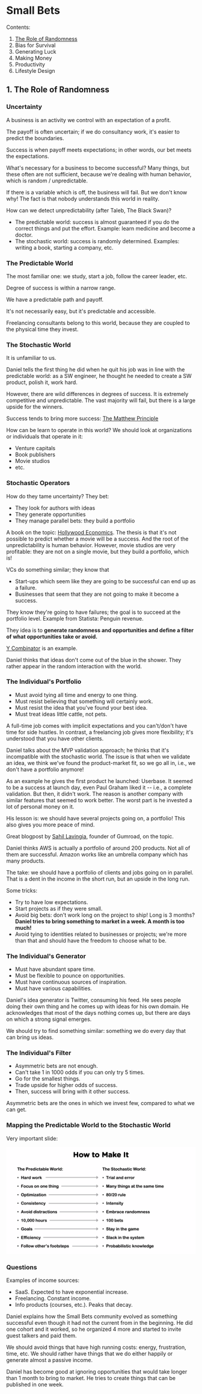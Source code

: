 # Small Bets

Contents:

1. [The Role of Randomness](#1.-The-Role-of-Randomness)
2. Bias for Survival
3. Generating Luck
4. Making Money
5. Productivity
6. Lifestyle Design

## 1. The Role of Randomness

### Uncertainty

A business is an activity we control with an expectation of a profit.

The payoff is often uncertain; if we do consultancy work, it's easier to predict the boundaries.

Success is when payoff meets expectations; in other words, our bet meets the expectations.

What's necessary for a business to become successful? Many things, but these often are not sufficient, because we're dealing with human behavior, which is random / unpredictable.

If there is a variable which is off, the business will fail. But we don't know why! The fact is that nobody understands this world in reality.

How can we detect unpredictability (after Taleb, The Black Swan)?

- The predictable world: success is almost guaranteed if you do the correct things and put the effort. Example: learn medicine and become a doctor. 
- The stochastic world: success is randomly determined. Examples: writing a book, starting a company, etc.

### The Predictable World

The most familiar one: we study, start a job, follow the career leader, etc.

Degree of success is within a narrow range.

We have a predictable path and payoff.

It's not necessarily easy, but it's predictable and accessible.

Freelancing consultants belong to this world, because they are coupled to the physical time they invest.

### The Stochastic World

It is unfamiliar to us. 

Daniel tells the first thing he did when he quit his job was in line with the predictable world: as a SW engineer, he thought he needed to create a SW product, polish it, work hard.

However, there are wild differences in degrees of success. It is extremely competitive and unpredictable. The vast majority will fail, but there is a large upside for the winners.

Success tends to bring more success: [The Matthew Principle](https://en.wikipedia.org/wiki/Matthew_effect)

How can be learn to operate in this world? We should look at organizations or individuals that operate in it:

- Venture capitals
- Book publishers
- Movie studios
- etc.

### Stochastic Operators

How do they tame uncertainty? They bet:

- They look for authors with ideas
- They generate opportunities
- They manage parallel bets: they build a portfolio

A book on the topic: [Hollywood Economics](https://www.amazon.es/Hollywood-Economics-Uncertainty-Routledge-Contemporary/dp/0415312604). The thesis is that it's not possible to predict whether a movie will be a success. And the root of the unpredictability is human behavior. However, movie studios are very profitable: they are not on a single movie, but they build a portfolio, which is!

VCs do something similar; they know that

- Start-ups which seem like they are going to be successful can end up as a failure.
- Businesses that seem that they are not going to make it become a success.

They know they're going to have failures; the goal is to succeed at the portfolio level. Example from Statista: Penguin revenue.

They idea is to **generate randomness and opportunities and define a filter of what opportunities take or avoid.**

[Y Combinator](https://www.ycombinator.com) is an example.

Daniel thinks that ideas don't come out of the blue in the shower. They rather appear in the random interaction with the world.

### The Individual's Portfolio

- Must avoid tying all time and energy to one thing.
- Must resist believing that something will certainly work.
- Must resist the idea that you've found your best idea.
- Must treat ideas little cattle, not pets.

A full-time job comes with implicit expectations and you can't/don't have time for side hustles. In contrast, a freelancing job gives more flexibility; it's understood that you have other clients.

Daniel talks about the MVP validation approach; he thinks that it's incompatible with the stochastic world. The issue is that when we validate an idea, we think we've found the product-market fit, so we go all in, i.e., we don't have a portfolio anymore!

As an example he gives the first product he launched: Userbase. It seemed to be a success at launch day, even Paul Graham liked it -- i.e., a complete validation. But then, it didn't work. The reason is another company with similar features that seemed to work better. The worst part is he invested a lot of personal money on it.

His lesson is: we should have several projects going on, a portfolio! This also gives you more peace of mind.

Great blogpost by [Sahil Lavingia](https://sahillavingia.com/reflecting), founder of Gumroad, on the topic.

Daniel thinks AWS is actually a portfolio of around 200 products. Not all of them are successful. Amazon works like an umbrella company which has many products.

The take: we should have a portfolio of clients and jobs going on in parallel. That is a dent in the income in the short run, but an upside in the long run.

Some tricks:

- Try to have low expectations.
- Start projects as if they were small.
- Avoid big bets: don't work long on the project to ship! Long is 3 months? **Daniel tries to bring something to market in a week. A month is too much!**
- Avoid tying to identities related to businesses or projects; we're more than that and should have the freedom to choose what to be.

### The Individual's Generator

- Must have abundant spare time.
- Must be flexible to pounce on opportunities.
- Must have continuous sources of inspiration.
- Must have various capabilities.

Daniel's idea generator is Twitter, consuming his feed. He sees people doing their own thing and he comes up with ideas for his own domain. He acknowledges that most of the days nothing comes up, but there are days on which a strong signal emerges.

We should try to find something similar: something we do every day that can bring us ideas.

### The Individual's Filter

- Asymmetric bets are not enough.
- Can't take 1 in 1000 odds if you can only try 5 times.
- Go for the smallest things.
- Trade upside for higher odds of success.
- Then, success will bring with it other success.

Asymmetric bets are the ones in which we invest few, compared to what we can get.

### Mapping the Predictable World to the Stochastic World

Very important slide:

![Mapping the Predictable World to the Stochastic World](./pics/mapping_predictable_to_stochastic.png)

### Questions

Examples of income sources:

- SaaS. Expected to have exponential increase.
- Freelancing. Constant income.
- Info products (courses, etc.). Peaks that decay.

Daniel explains how the Small Bets community evolved as something successful even though it had not the current from in the beginning. He did one cohort and it worked, so he organized 4 more and started to invite guest talkers and paid them.

We should avoid things that have high running costs: energy, frustration, time, etc. We should rather have things that we do either happily or generate almost a passive income.

Daniel has become good at ignoring opportunities that would take longer than 1 month to bring to market. He tries to create things that can be published in one week.


